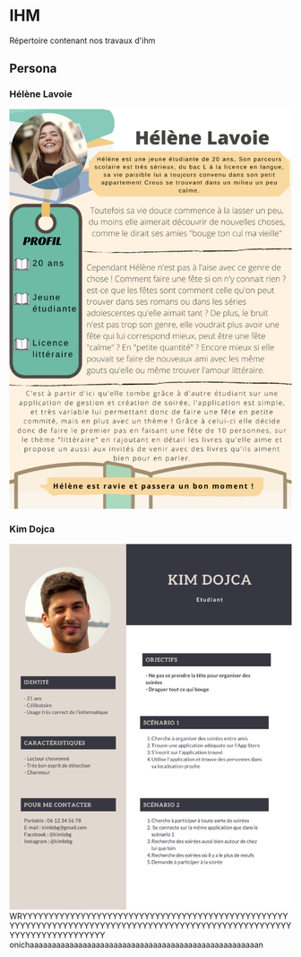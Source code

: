 # IHM
Répertoire contenant nos travaux d'ihm

## Persona
 
 
### Hélène Lavoie
 
 <img src="https://github.com/ClementLegros/IHM/blob/main/Persona/H%C3%A9l%C3%A8ne%20Lavoie.png" />

### Kim Dojca

<img src="https://github.com/ClementLegros/IHM/blob/main/Persona/Kim%20Dojca.png" />
WRYYYYYYYYYYYYYYYYYYYYYYYYYYYYYYYYYYYYYYYYYYYYYYYYYYYYYYYYYYYYYYYYYYYYYYYYYYYYYYYYYYYYYYYYYYYYYYYYYYYYYYYYYYYYYYYYYYYYYYYYY
onichaaaaaaaaaaaaaaaaaaaaaaaaaaaaaaaaaaaaaaaaaaaaaaaaaaaan

